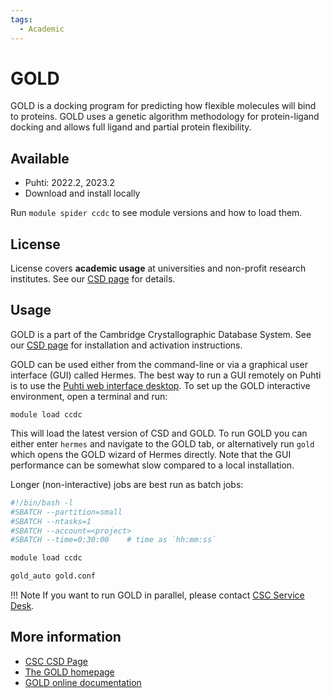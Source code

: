 ```yaml
---
tags:
  - Academic
---
```


# GOLD

GOLD is a docking program for predicting how flexible molecules will
bind to proteins. GOLD uses a genetic algorithm methodology for
protein-ligand docking and allows full ligand and partial protein
flexibility.

## Available

- Puhti: 2022.2, 2023.2
- Download and install locally

Run `module spider ccdc` to see module versions and how to load them.

## License

License covers **academic usage** at universities
and non-profit research institutes. See our [CSD page](csd.md)
for details.

## Usage

GOLD is a part of the Cambridge Crystallographic Database System.
See our [CSD page](csd.md) for installation and activation instructions.

GOLD can be used either from the command-line or via a graphical user interface
(GUI) called Hermes. The best way to run a GUI remotely on Puhti is to use the
[Puhti web interface desktop](../computing/webinterface/desktop.md). To set up
the GOLD interactive environment, open a terminal and run:

`module load ccdc`

This will load the latest version of CSD and GOLD. To run GOLD you can either
enter `hermes` and navigate to the GOLD tab, or alternatively run `gold` which
opens the GOLD wizard of Hermes directly. Note that the GUI performance can be
somewhat slow compared to a local installation.

Longer (non-interactive) jobs are best run as batch jobs:

```bash
#!/bin/bash -l
#SBATCH --partition=small
#SBATCH --ntasks=1
#SBATCH --account=<project>
#SBATCH --time=0:30:00    # time as `hh:mm:ss`

module load ccdc

gold_auto gold.conf
```

!!! Note
    If you want to run GOLD in parallel, please contact
    [CSC Service Desk](../support/contact.md).

## More information

- [CSC CSD Page](csd.md)
- [The GOLD homepage](http://www.ccdc.cam.ac.uk/solutions/csd-discovery/components/gold/)
- [GOLD online documentation](http://www.ccdc.cam.ac.uk/support-and-resources/ccdcresources/gold.pdf)
